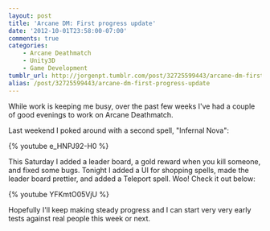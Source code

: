 ```yaml
---
layout: post
title: 'Arcane DM: First progress update'
date: '2012-10-01T23:58:00-07:00'
comments: true
categories:
    - Arcane Deathmatch
    - Unity3D
    - Game Development
tumblr_url: http://jorgenpt.tumblr.com/post/32725599443/arcane-dm-first-progress-update
alias: /post/32725599443/arcane-dm-first-progress-update
---
```


While work is keeping me busy, over the past few weeks I've had a couple of good evenings to work on Arcane Deathmatch.

Last weekend I poked around with a second spell, "Infernal Nova":

{% youtube e_HNPJ92-H0 %}

This Saturday I added a leader board, a gold reward when you kill someone, and fixed some bugs. Tonight I added a UI for shopping spells, made the leader board prettier, and added a Teleport spell. Woo! Check it out below:

{% youtube YFKmtO05VjU %}

Hopefully I'll keep making steady progress and I can start very very early tests against real people this week or next.
